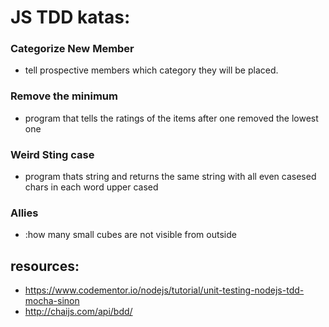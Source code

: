 # JS TDD katas:

### Categorize New Member
* tell prospective members which category they will be placed.

### Remove the minimum
*  program that tells the ratings of the items after one removed the lowest one

### Weird Sting case 
* program thats string and returns the same string with all even casesed chars in each word upper cased

### Allies
* :how many small cubes are not visible from outside


## resources:
* https://www.codementor.io/nodejs/tutorial/unit-testing-nodejs-tdd-mocha-sinon
* http://chaijs.com/api/bdd/
